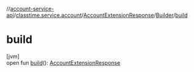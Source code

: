 //[account-service-api](../../../../index.md)/[classtime.service.account](../../index.md)/[AccountExtensionResponse](../index.md)/[Builder](index.md)/[build](build.md)

# build

[jvm]\
open fun [build](build.md)(): [AccountExtensionResponse](../index.md)
